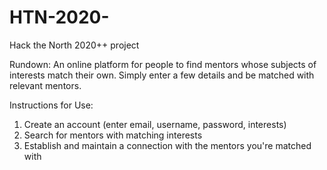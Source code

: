 # HTN-2020-
Hack the North 2020++ project

Rundown: An online platform for people to find mentors whose subjects of interests match their own. Simply enter 
a few details and be matched with relevant mentors.

Instructions for Use:
1. Create an account (enter email, username, password, interests)
2. Search for mentors with matching interests
3. Establish and maintain a connection with the mentors you're matched with
